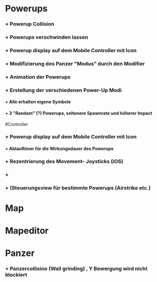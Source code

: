 
# Powerups
###  + Powerup Collision
###  + Powerups verschwinden lassen 
###  + Powerup display auf dem Mobile Controller mit Icon
###  + Modifizierung des Panzer "Modus" durch den Modifier
###  + Animation der Powerups
###  + Erstellung der verschiedenen Power-Up Modi
####    + Alle erhalten eigene Symbole
####    + 3 "Random" (?) Powerups, seltenere Spawnrate und höherer Impact

#Controller
### + Powerup display auf dem Mobile Controller mit Icon
####    + Ablauftimer für die Wirkungsdauer des Powerups 
### + Rezentrierung des Movement- Joysticks (iOS)
### +
### + (Steuerungsview für bestimmte Powerups (Airstrike etc.)
### 

# Map

# Mapeditor

# Panzer
### + Panzercollisino (Wall grinding) , Y Bewergung wird nicht blockiert
